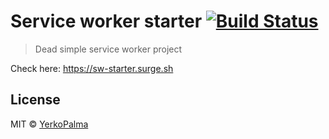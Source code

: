 Service worker starter [![Build Status](https://img.shields.io/travis/YerkoPalma/sw-starter/master.svg?style=flat-square)](https://travis-ci.org/YerkoPalma/sw-starter)
===================

> Dead simple service worker project

Check here: https://sw-starter.surge.sh

## License

MIT &copy; [YerkoPalma](https://github.com/YerkoPalma)